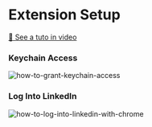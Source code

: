 # Extension Setup

[🎥 See a tuto in video ](https://www.loom.com/share/a030739921f24e678e3727869d8233e2)

### Keychain Access
![how-to-grant-keychain-access](https://user-images.githubusercontent.com/18643714/140047596-5f1e35cc-c903-40b2-a6f5-c384b7b9620d.png)

### Log Into LinkedIn
![how-to-log-into-linkedin-with-chrome](https://user-images.githubusercontent.com/18643714/140047604-3377657b-7498-4e3a-8621-18e408575343.png)
